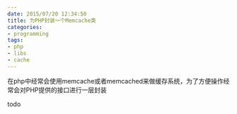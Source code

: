 ```yaml
---
date: 2015/07/20 12:34:50
title: 为PHP封装一个Memcache类
categories:
- programming
tags:
- php
- libs
- cache
---
```


在php中经常会使用memcache或者memcached来做缓存系统，为了方便操作经常会对PHP提供的接口进行一层封装 

todo
